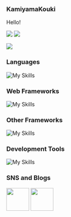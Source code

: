 ### KamiyamaKouki
Hello!


<p style="align="left" height="150px">
  <img src="https://github-readme-stats.vercel.app/api/top-langs/?username=KoukiFOL">
  <img src="https://github-readme-stats.vercel.app/api?username=KoukiFOL">
</p>
<p>
  <img src="https://github-profile-trophy.vercel.app/?username=KoukiFOL">
</p>

### Languages<br>
![My Skills](https://skillicons.dev/icons?i=c,cpp,java,js,php,ruby,sqlite,html,css&theme=light)

### Web Frameworks<br>
![My Skills](https://skillicons.dev/icons?i=nodejs,rails&theme=light)

### Other Frameworks
![My Skills](https://skillicons.dev/icons?i=arduino,flutter,unity,&theme=light)

### Development Tools
![My Skills](https://skillicons.dev/icons?i=git,github,docker,vscode&theme=light)

### SNS and Blogs

<a href="https://qiita.com/KoukiFOL"><img style="height:60px;" src="https://github.com/KoukiFOL/KoukiFOL/assets/92080227/7af4f737-82bc-48b4-954a-4a987ef2ce48"></a>
<a href="https://twitter.com/kamiyama_fol"><img style="height:60px;" src="https://github.com/KoukiFOL/KoukiFOL/assets/92080227/28949ff0-c3a2-4539-9f84-b74184098546"></a>

